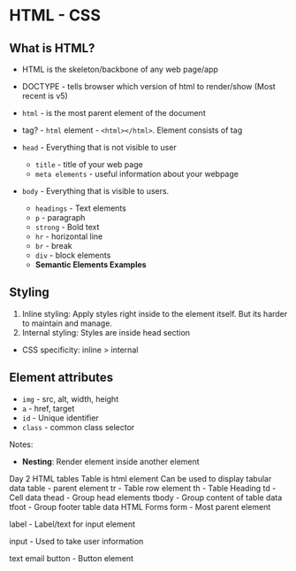 # HTML - CSS

## What is HTML?
- HTML is the skeleton/backbone of any web page/app
- DOCTYPE - tells browser which version of html to render/show (Most recent is v5)
- `html` - is the most parent element of the document
- tag? - `html` element - `<html></html>`. Element consists of tag

- `head` - Everything that is not visible to user
  - `title` - title of your web page
  - `meta elements` - useful information about your webpage
- `body` - Everything that is visible to users.
  - `headings` - Text elements
  - `p` - paragraph
  - `strong` - Bold text
  - `hr` - horizontal line
  - `br` - break
  - `div` - block elements
  - **Semantic Elements Examples**


## Styling
1. Inline styling: Apply styles right inside to the element itself. But its harder to maintain and manage. 
2. Internal styling: Styles are inside head section

- CSS specificity: inline > internal


## Element attributes
- `img` - src, alt, width, height
- `a` - href, target
- `id` - Unique identifier
- `class` - common class selector

Notes:
- **Nesting**: Render element inside another element


Day 2
HTML tables
Table is html element
Can be used to display tabular data
table - parent element
tr - Table row element
th - Table Heading
td - Cell data
thead - Group head elements
tbody - Group content of table data
tfoot - Group footer table data
HTML Forms
form - Most parent element

label - Label/text for input element

input - Used to take user information

text
email
button - Button element
